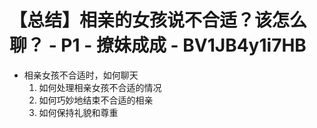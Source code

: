 # 【总结】相亲的女孩说不合适？该怎么聊？ - P1 - 撩妹成成 - BV1JB4y1i7HB

-   相亲女孩不合适时，如何聊天
    1.  如何处理相亲女孩不合适的情况
    2.  如何巧妙地结束不合适的相亲
    3.  如何保持礼貌和尊重